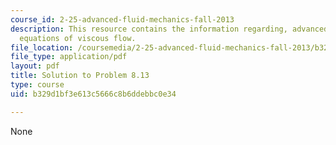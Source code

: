 ```yaml
---
course_id: 2-25-advanced-fluid-mechanics-fall-2013
description: This resource contains the information regarding, advanced fluid mechanics,
  equations of viscous flow.
file_location: /coursemedia/2-25-advanced-fluid-mechanics-fall-2013/b329d1bf3e613c5666c8b6ddebbc0e34_MIT2_25F13_Shapi8.13_Solut.pdf
file_type: application/pdf
layout: pdf
title: Solution to Problem 8.13
type: course
uid: b329d1bf3e613c5666c8b6ddebbc0e34

---
```

None